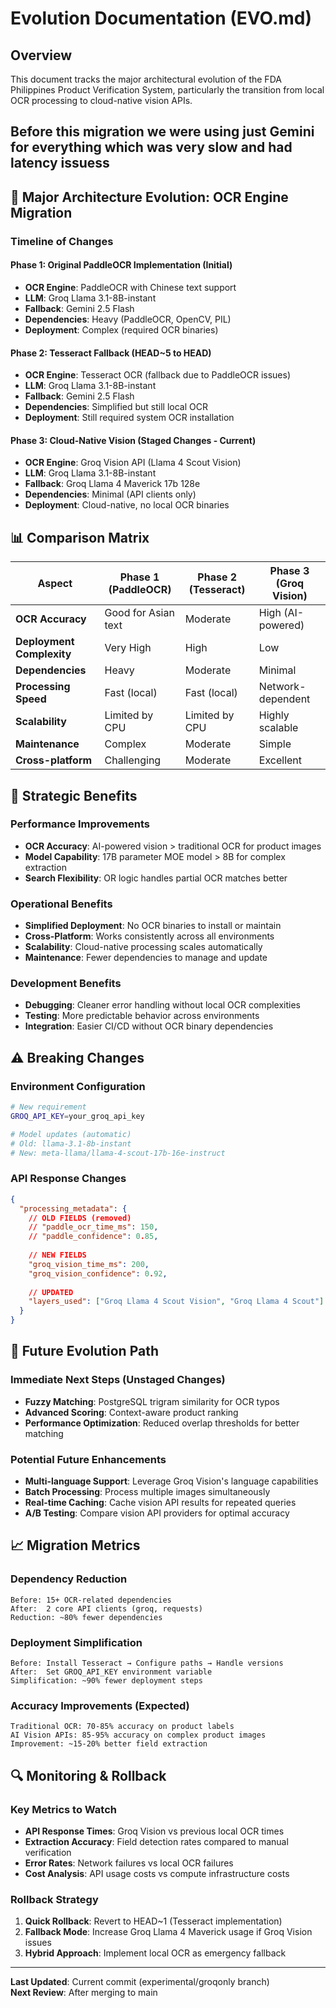 # Evolution Documentation (EVO.md)

## Overview
This document tracks the major architectural evolution of the FDA Philippines Product Verification System, particularly the transition from local OCR processing to cloud-native vision APIs.

## Before this migration we were using just Gemini for everything which was very slow and had latency issuess

## 🔄 Major Architecture Evolution: OCR Engine Migration

### Timeline of Changes

#### Phase 1: Original PaddleOCR Implementation (Initial)
- **OCR Engine**: PaddleOCR with Chinese text support
- **LLM**: Groq Llama 3.1-8B-instant  
- **Fallback**: Gemini 2.5 Flash
- **Dependencies**: Heavy (PaddleOCR, OpenCV, PIL)
- **Deployment**: Complex (required OCR binaries)

#### Phase 2: Tesseract Fallback (HEAD~5 to HEAD)
- **OCR Engine**: Tesseract OCR (fallback due to PaddleOCR issues)
- **LLM**: Groq Llama 3.1-8B-instant
- **Fallback**: Gemini 2.5 Flash
- **Dependencies**: Simplified but still local OCR
- **Deployment**: Still required system OCR installation

#### Phase 3: Cloud-Native Vision (Staged Changes - Current)
- **OCR Engine**: Groq Vision API (Llama 4 Scout Vision)
- **LLM**: Groq Llama 3.1-8B-instant
- **Fallback**: Groq Llama 4 Maverick 17b 128e
- **Dependencies**: Minimal (API clients only)
- **Deployment**: Cloud-native, no local OCR binaries

## 📊 Comparison Matrix

| Aspect | Phase 1 (PaddleOCR) | Phase 2 (Tesseract) | Phase 3 (Groq Vision) |
|--------|---------------------|---------------------|------------------------|
| **OCR Accuracy** | Good for Asian text | Moderate | High (AI-powered) |
| **Deployment Complexity** | Very High | High | Low |
| **Dependencies** | Heavy | Moderate | Minimal |
| **Processing Speed** | Fast (local) | Fast (local) | Network-dependent |
| **Scalability** | Limited by CPU | Limited by CPU | Highly scalable |
| **Maintenance** | Complex | Moderate | Simple |
| **Cross-platform** | Challenging | Moderate | Excellent |

## 🎯 Strategic Benefits

### Performance Improvements
- **OCR Accuracy**: AI-powered vision > traditional OCR for product images
- **Model Capability**: 17B parameter MOE model > 8B for complex extraction
- **Search Flexibility**: OR logic handles partial OCR matches better

### Operational Benefits
- **Simplified Deployment**: No OCR binaries to install or maintain
- **Cross-Platform**: Works consistently across all environments
- **Scalability**: Cloud-native processing scales automatically
- **Maintenance**: Fewer dependencies to manage and update

### Development Benefits
- **Debugging**: Cleaner error handling without local OCR complexities
- **Testing**: More predictable behavior across environments
- **Integration**: Easier CI/CD without OCR binary dependencies

## ⚠️ Breaking Changes

### Environment Configuration
```bash
# New requirement
GROQ_API_KEY=your_groq_api_key

# Model updates (automatic)
# Old: llama-3.1-8b-instant  
# New: meta-llama/llama-4-scout-17b-16e-instruct
```

### API Response Changes
```json
{
  "processing_metadata": {
    // OLD FIELDS (removed)
    // "paddle_ocr_time_ms": 150,
    // "paddle_confidence": 0.85,
    
    // NEW FIELDS  
    "groq_vision_time_ms": 200,
    "groq_vision_confidence": 0.92,
    
    // UPDATED
    "layers_used": ["Groq Llama 4 Scout Vision", "Groq Llama 4 Scout"]
  }
}
```

## 🔮 Future Evolution Path

### Immediate Next Steps (Unstaged Changes)
- **Fuzzy Matching**: PostgreSQL trigram similarity for OCR typos
- **Advanced Scoring**: Context-aware product ranking
- **Performance Optimization**: Reduced overlap thresholds for better matching

### Potential Future Enhancements
- **Multi-language Support**: Leverage Groq Vision's language capabilities
- **Batch Processing**: Process multiple images simultaneously
- **Real-time Caching**: Cache vision API results for repeated queries
- **A/B Testing**: Compare vision API providers for optimal accuracy

## 📈 Migration Metrics

### Dependency Reduction
```
Before: 15+ OCR-related dependencies
After:  2 core API clients (groq, requests)
Reduction: ~80% fewer dependencies
```

### Deployment Simplification
```
Before: Install Tesseract → Configure paths → Handle versions
After:  Set GROQ_API_KEY environment variable
Simplification: ~90% fewer deployment steps  
```

### Accuracy Improvements (Expected)
```
Traditional OCR: 70-85% accuracy on product labels
AI Vision APIs: 85-95% accuracy on complex product images
Improvement: ~15-20% better field extraction
```

## 🔍 Monitoring & Rollback

### Key Metrics to Watch
- **API Response Times**: Groq Vision vs previous local OCR times
- **Extraction Accuracy**: Field detection rates compared to manual verification
- **Error Rates**: Network failures vs local OCR failures
- **Cost Analysis**: API usage costs vs compute infrastructure costs

### Rollback Strategy
1. **Quick Rollback**: Revert to HEAD~1 (Tesseract implementation)
2. **Fallback Mode**: Increase Groq Llama 4 Maverick usage if Groq Vision issues
3. **Hybrid Approach**: Implement local OCR as emergency fallback

---

**Last Updated**: Current commit (experimental/groqonly branch)  
**Next Review**: After merging to main
